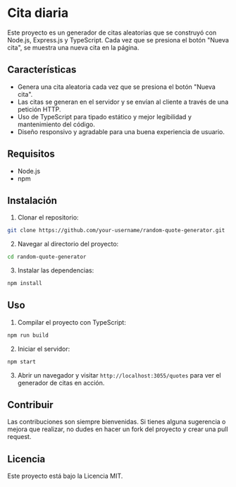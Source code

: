 # Cita diaria

Este proyecto es un generador de citas aleatorias que se construyó con Node.js, Express.js y TypeScript. Cada vez que se presiona el botón "Nueva cita", se muestra una nueva cita en la página.

## Características

- Genera una cita aleatoria cada vez que se presiona el botón "Nueva cita".
- Las citas se generan en el servidor y se envían al cliente a través de una petición HTTP.
- Uso de TypeScript para tipado estático y mejor legibilidad y mantenimiento del código.
- Diseño responsivo y agradable para una buena experiencia de usuario.

## Requisitos

- Node.js
- npm

## Instalación

1. Clonar el repositorio:

```bash
git clone https://github.com/your-username/random-quote-generator.git
```

2. Navegar al directorio del proyecto:

```bash
cd random-quote-generator
```

3. Instalar las dependencias:

```bash
npm install
```

## Uso

1. Compilar el proyecto con TypeScript:

```bash
npm run build
```

2. Iniciar el servidor:

```bash
npm start
```

3. Abrir un navegador y visitar `http://localhost:3055/quotes` para ver el generador de citas en acción.

## Contribuir

Las contribuciones son siempre bienvenidas. Si tienes alguna sugerencia o mejora que realizar, no dudes en hacer un fork del proyecto y crear una pull request.

## Licencia

Este proyecto está bajo la Licencia MIT.

